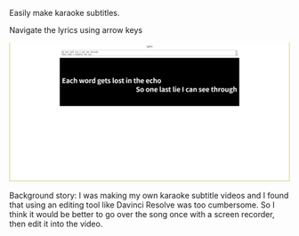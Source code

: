 Easily make karaoke subtitles.

Navigate the lyrics using arrow keys

![screenshot](./screenshot.png)

Background story: I was making my own karaoke subtitle videos and I found that using an editing tool like Davinci Resolve was too cumbersome. So I think it would be better to go over the song once with a screen recorder, then edit it into the video.
